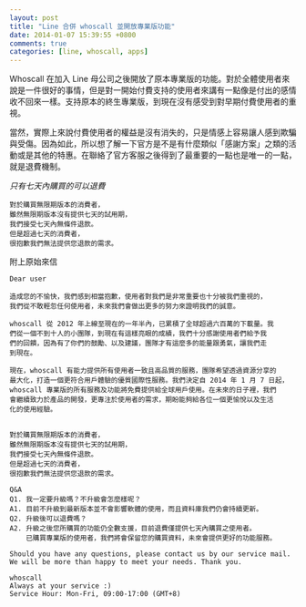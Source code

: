 ```yaml
---
layout: post
title: "Line 合併 whoscall 並開放專業版功能"
date: 2014-01-07 15:39:55 +0800
comments: true
categories: [line, whoscall, apps]
---
```


Whoscall 在加入 Line 母公司之後開放了原本專業版的功能。對於全體使用者來說是一件很好的事情，但是對一開始付費支持的使用者來講有一點像是付出的感情收不回來一樣。支持原本的終生專業版，到現在沒有感受到對早期付費使用者的重視。

當然，實際上來說付費使用者的權益是沒有消失的，只是情感上容易讓人感到欺騙與受傷。因為如此，所以想了解一下官方是不是有什麼類似「感謝方案」之類的活動或是其他的特惠。在聯絡了官方客服之後得到了最重要的一點也是唯一的一點，就是退費機制。

*只有七天內購買的可以退費*


    對於購買無限期版本的消費者，
    雖然無限期版本沒有提供七天的試用期，
    我們接受七天內無條件退款。
    但是超過七天的消費者，
    很抱歉我們無法提供您退款的需求。

<!--more-->

附上原始來信

    Dear user
    
    造成您的不愉快，我們感到相當抱歉，使用者對我們是非常重要也十分被我們重視的，
    我們從不敢輕忽任何使用者，未來我們會做出更多的努力來證明我們的誠意。
    
    whoscall 從 2012 年上線至現在的一年半內，已累積了全球超過六百萬的下載量。我
    們從一個不到十人的小團隊，到現在有這樣亮眼的成績，我們十分感謝使用者們給予我
    們的回饋，因為有了你們的鼓勵、以及建議，團隊才有這麼多的能量跟勇氣，讓我們走
    到現在。
    
    現在，whoscall 有能力提供所有使用者一致且高品質的服務，團隊希望透過資源分享的
    最大化，打造一個更符合用戶體驗的優質國際性服務。我們決定自 2014 年 1 月 7 日起，
    whoscall 專業版的所有服務及功能將免費提供給全球用戶使用。在未來的日子裡，我們
    會繼續致力於產品的開發，更專注於使用者的需求，期盼能夠給各位一個更愉悅以及生活
    化的使用經驗。
    
    
    對於購買無限期版本的消費者，
    雖然無限期版本沒有提供七天的試用期，
    我們接受七天內無條件退款。
    但是超過七天的消費者，
    很抱歉我們無法提供您退款的需求。
    
    Q&A 
    Q1. 我一定要升級嗎？不升級會怎麼樣呢？                                           
    A1. 目前不升級到最新版本並不會影響軟體的使用，而且資料庫我們仍會持續更新。
    Q2. 升級後可以退費嗎？                                                                       
    A2. 升級之後您所購買的功能仍全數支援，目前退費僅提供七天內購買之使用者。
        已購買專業版的使用者，我們將會保留您的購買資料，未來會提供更好的功能服務。
    
    Should you have any questions, please contact us by our service mail.
    We will be more than happy to meet your needs. Thank you.
    
    whoscall 
    Always at your service :)
    Service Hour: Mon-Fri, 09:00-17:00 (GMT+8)  




